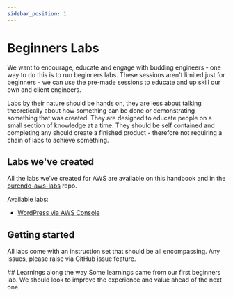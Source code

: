 ```yaml
---
sidebar_position: 1
---
```


# Beginners Labs
We want to encourage, educate and engage with budding engineers - one way to do this is to run beginners labs.
These sessions aren't limited just for beginners - we can use the pre-made sessions to educate and up skill our own and client engineers.

Labs by their nature should be hands on, they are less about talking theoretically about how something can be done or demonstrating something that was created.
They are designed to educate people on a small section of knowledge at a time. They should be self contained and completing any should create a finished product - therefore not requiring a chain of labs to achieve something.

## Labs we've created
All the labs we've created for AWS are available on this handbook and in the [burendo-aws-labs](https://github.com/BurendoUK/burendo-aws-labs) repo.

Available labs:
- [WordPress via AWS Console](https://handbook.burendo.com/Engineering/Labs/wordpress-via-console/)

## Getting started
All labs come with an instruction set that should be all encompassing. Any issues, please raise via GitHub issue feature.

## Learnings along the way
Some learnings came from our first beginners lab. We should look to improve the experience and value ahead of the next one.
